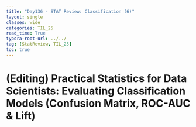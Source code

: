 ```yaml
---
title: "Day136 - STAT Review: Classification (6)"
layout: single
classes: wide
categories: TIL_25
read_time: True
typora-root-url: ../../
tag: [StatReview, TIL_25]
toc: true 
---
```


# (Editing) Practical Statistics for Data Scientists: Evaluating Classification Models (Confusion Matrix, ROC-AUC & Lift)

